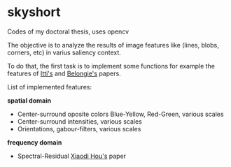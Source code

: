 # skyshort
Codes of my doctoral thesis, uses opencv

The objective is to analyze the results of image features like (lines, blobs, corners, etc) in varius saliency context.

To do that, the first task is to implement some functions for example the features of [Itti's](http://ilab.usc.edu/publications/doc/Itti_etal98pami.pdf) and [Belongie's](http://www.rod.goodman.name/pdf/RG.Paper.CP66.pdf) papers.

List of implemented features:

**spatial domain**
- Center-surround oposite colors Blue-Yellow, Red-Green, various scales
- Center-surround intensities, various scales
- Orientations, gabour-filters, various scales

**frequency domain**
- Spectral-Residual [Xiaodi Hou's](http://www.klab.caltech.edu/~xhou/papers/cvpr07.pdf) paper
